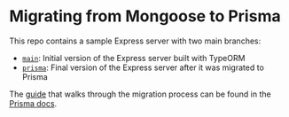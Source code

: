 # Migrating from Mongoose to Prisma

This repo contains a sample Express server with two main branches:

- [`main`](https://github.com/prisma/migrate-from-mongoose-to-prisma): Initial version of the Express server built with TypeORM
- [`prisma`](https://github.com/prisma/migrate-from-mongoose-to-prisma/tree/prisma): Final version of the Express server after it was migrated to Prisma 

The [guide](https://www.prisma.io/docs/guides/migrate-to-prisma/migrate-from-mongoose) that walks through the migration process can be found in the [Prisma docs](https://www.prisma.io/docs). 